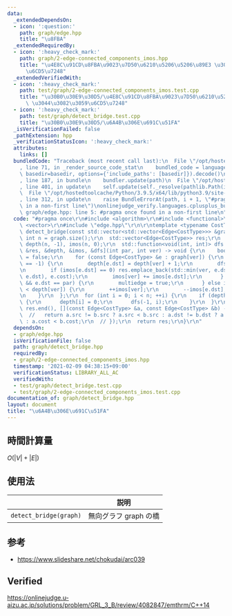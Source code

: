 ```yaml
---
data:
  _extendedDependsOn:
  - icon: ':question:'
    path: graph/edge.hpp
    title: "\u8FBA"
  _extendedRequiredBy:
  - icon: ':heavy_check_mark:'
    path: graph/2-edge-connected_components_imos.hpp
    title: "\u4E8C\u91CD\u8FBA\u9023\u7D50\u6210\u5206\u5206\u89E3 \u3044\u3082\u3059\
      \u6CD5\u7248"
  _extendedVerifiedWith:
  - icon: ':heavy_check_mark:'
    path: test/graph/2-edge-connected_components_imos.test.cpp
    title: "\u30B0\u30E9\u30D5/\u4E8C\u91CD\u8FBA\u9023\u7D50\u6210\u5206\u5206\u89E3\
      \ \u3044\u3082\u3059\u6CD5\u7248"
  - icon: ':heavy_check_mark:'
    path: test/graph/detect_bridge.test.cpp
    title: "\u30B0\u30E9\u30D5/\u6A4B\u306E\u691C\u51FA"
  _isVerificationFailed: false
  _pathExtension: hpp
  _verificationStatusIcon: ':heavy_check_mark:'
  attributes:
    links: []
  bundledCode: "Traceback (most recent call last):\n  File \"/opt/hostedtoolcache/Python/3.9.5/x64/lib/python3.9/site-packages/onlinejudge_verify/documentation/build.py\"\
    , line 71, in _render_source_code_stat\n    bundled_code = language.bundle(stat.path,\
    \ basedir=basedir, options={'include_paths': [basedir]}).decode()\n  File \"/opt/hostedtoolcache/Python/3.9.5/x64/lib/python3.9/site-packages/onlinejudge_verify/languages/cplusplus.py\"\
    , line 187, in bundle\n    bundler.update(path)\n  File \"/opt/hostedtoolcache/Python/3.9.5/x64/lib/python3.9/site-packages/onlinejudge_verify/languages/cplusplus_bundle.py\"\
    , line 401, in update\n    self.update(self._resolve(pathlib.Path(included), included_from=path))\n\
    \  File \"/opt/hostedtoolcache/Python/3.9.5/x64/lib/python3.9/site-packages/onlinejudge_verify/languages/cplusplus_bundle.py\"\
    , line 312, in update\n    raise BundleErrorAt(path, i + 1, \"#pragma once found\
    \ in a non-first line\")\nonlinejudge_verify.languages.cplusplus_bundle.BundleErrorAt:\
    \ graph/edge.hpp: line 5: #pragma once found in a non-first line\n"
  code: "#pragma once\r\n#include <algorithm>\r\n#include <functional>\r\n#include\
    \ <vector>\r\n#include \"edge.hpp\"\r\n\r\ntemplate <typename CostType>\r\nstd::vector<Edge<CostType>>\
    \ detect_bridge(const std::vector<std::vector<Edge<CostType>>> &graph) {\r\n \
    \ int n = graph.size();\r\n  std::vector<Edge<CostType>> res;\r\n  std::vector<int>\
    \ depth(n, -1), imos(n, 0);\r\n  std::function<void(int, int)> dfs = [&graph,\
    \ &res, &depth, &imos, &dfs](int par, int ver) -> void {\r\n    bool multiedge\
    \ = false;\r\n    for (const Edge<CostType> &e : graph[ver]) {\r\n      if (depth[e.dst]\
    \ == -1) {\r\n        depth[e.dst] = depth[ver] + 1;\r\n        dfs(ver, e.dst);\r\
    \n        if (imos[e.dst] == 0) res.emplace_back(std::min(ver, e.dst), std::max(ver,\
    \ e.dst), e.cost);\r\n        imos[ver] += imos[e.dst];\r\n      } else if (!multiedge\
    \ && e.dst == par) {\r\n        multiedge = true;\r\n      } else if (depth[e.dst]\
    \ < depth[ver]) {\r\n        ++imos[ver];\r\n        --imos[e.dst];\r\n      }\r\
    \n    }\r\n  };\r\n  for (int i = 0; i < n; ++i) {\r\n    if (depth[i] == -1)\
    \ {\r\n      depth[i] = 0;\r\n      dfs(-1, i);\r\n    }\r\n  }\r\n  // std::sort(res.begin(),\
    \ res.end(), [](const Edge<CostType> &a, const Edge<CostType> &b) -> bool {\r\n\
    \  //   return a.src != b.src ? a.src < b.src : a.dst != b.dst ? a.dst < b.dst\
    \ : a.cost < b.cost;\r\n  // });\r\n  return res;\r\n}\r\n"
  dependsOn:
  - graph/edge.hpp
  isVerificationFile: false
  path: graph/detect_bridge.hpp
  requiredBy:
  - graph/2-edge-connected_components_imos.hpp
  timestamp: '2021-02-09 04:38:15+09:00'
  verificationStatus: LIBRARY_ALL_AC
  verifiedWith:
  - test/graph/detect_bridge.test.cpp
  - test/graph/2-edge-connected_components_imos.test.cpp
documentation_of: graph/detect_bridge.hpp
layout: document
title: "\u6A4B\u306E\u691C\u51FA"
---
```



## 時間計算量

$O(\lvert V \rvert + \lvert E \rvert)$


## 使用法

||説明|
|:--:|:--:|
|`detect_bridge(graph)`|無向グラフ $\mathrm{graph}$ の橋|


## 参考

- https://www.slideshare.net/chokudai/arc039


## Verified

https://onlinejudge.u-aizu.ac.jp/solutions/problem/GRL_3_B/review/4082847/emthrm/C++14

